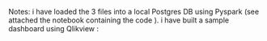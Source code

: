 Notes:
i have loaded the 3 files into a local Postgres DB using Pyspark (see attached the notebook containing the code ).
i have built a sample dashboard using Qlikview :
